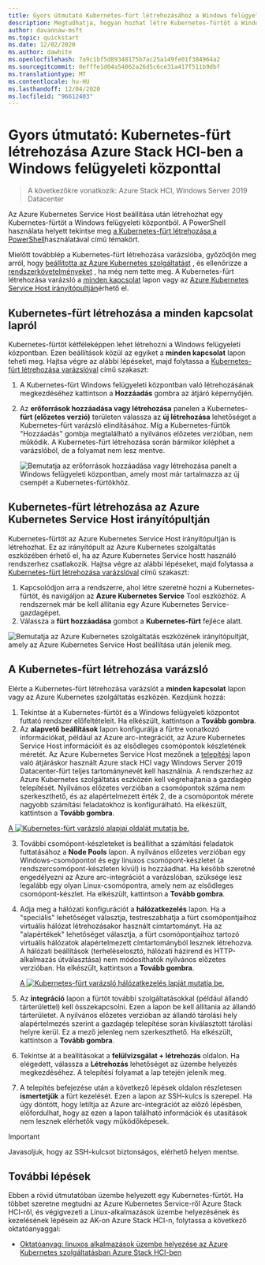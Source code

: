 ```yaml
---
title: Gyors útmutató Kubernetes-fürt létrehozásához a Windows felügyeleti központban
description: Megtudhatja, hogyan hozhat létre Kubernetes-fürtöt a Windows felügyeleti központban
author: davannaw-msft
ms.topic: quickstart
ms.date: 12/02/2020
ms.author: dawhite
ms.openlocfilehash: 7a9c1bf5d89348175b7ac25a149fe01f384964a2
ms.sourcegitcommit: 0efffe1d04a54062a26d5c6ce31a417f511b9dbf
ms.translationtype: MT
ms.contentlocale: hu-HU
ms.lasthandoff: 12/04/2020
ms.locfileid: "96612403"
---
```

# <a name="quickstart-create-a-kubernetes-cluster-on-azure-stack-hci-using-windows-admin-center"></a>Gyors útmutató: Kubernetes-fürt létrehozása Azure Stack HCI-ben a Windows felügyeleti központtal

> A következőkre vonatkozik: Azure Stack HCI, Windows Server 2019 Datacenter

Az Azure Kubernetes Service Host beállítása után létrehozhat egy Kubernetes-fürtöt a Windows felügyeleti központból. A PowerShell használata helyett tekintse meg [a Kubernetes-fürt létrehozása a PowerShell](create-kubernetes-cluster-powershell.md)használatával című témakört.

Mielőtt továbblép a Kubernetes-fürt létrehozása varázslóba, győződjön meg arról, hogy [beállította az Azure Kubernetes szolgáltatást](setup.md) , és ellenőrizze a [rendszerkövetelményeket](system-requirements.md) , ha még nem tette meg. A Kubernetes-fürt létrehozása varázsló a [minden kapcsolat](#creating-a-kubernetes-cluster-from-the-all-connections-page) lapon vagy az [Azure Kubernetes Service Host irányítópultján](#creating-a-kubernetes-cluster-from-the-azure-kubernetes-service-host-dashboard)érhető el.

## <a name="creating-a-kubernetes-cluster-from-the-all-connections-page"></a>Kubernetes-fürt létrehozása a minden kapcsolat lapról 

Kubernetes-fürtöt kétféleképpen lehet létrehozni a Windows felügyeleti központban. Ezen beállítások közül az egyiket a **minden kapcsolat** lapon teheti meg. Hajtsa végre az alábbi lépéseket, majd folytassa a [Kubernetes-fürt létrehozása varázslóval](#the-kubernetes-cluster-create-wizard) című szakaszt: 

1. A Kubernetes-fürt Windows felügyeleti központban való létrehozásának megkezdéséhez kattintson a **Hozzáadás** gombra az átjáró képernyőjén. 
2. Az **erőforrások hozzáadása vagy létrehozása** panelen a Kubernetes- **fürt (előzetes verzió)** területen válassza az **új létrehozása** lehetőséget a Kubernetes-fürt varázsló elindításához. Míg a Kubernetes-fürtök "Hozzáadás" gombja megtalálható a nyilvános előzetes verzióban, nem működik. A Kubernetes-fürt létrehozása során bármikor kiléphet a varázslóból, de a folyamat nem lesz mentve. 


    ![Bemutatja az erőforrások hozzáadása vagy létrehozása panelt a Windows felügyeleti központban, amely most már tartalmazza az új csempét a Kubernetes-fürtökhöz.](.\media\create-kubernetes-cluster\add-connection.png)
  
## <a name="creating-a-kubernetes-cluster-from-the-azure-kubernetes-service-host-dashboard"></a>Kubernetes-fürt létrehozása az Azure Kubernetes Service Host irányítópultján  

Kubernetes-fürtöt az Azure Kubernetes Service Host irányítópultján is létrehozhat. Ez az irányítópult az Azure Kubernetes szolgáltatás eszközében érhető el, ha az Azure Kubernetes Service hostt használó rendszerhez csatlakozik. Hajtsa végre az alábbi lépéseket, majd folytassa a [Kubernetes-fürt létrehozása varázslóval](#the-kubernetes-cluster-create-wizard) című szakaszt: 

1. Kapcsolódjon arra a rendszerre, ahol létre szeretné hozni a Kubernetes-fürtöt, és navigáljon az **Azure Kubernetes Service** Tool eszközhöz. A rendszernek már be kell állítania egy Azure Kubernetes Service-gazdagépet.
2. Válassza a **fürt hozzáadása** gombot a **Kubernetes-fürt** fejléce alatt.

![Bemutatja az Azure Kubernetes szolgáltatás eszközének irányítópultját, amely az Azure Kubernetes Service Host beállítása után jelenik meg.](.\media\setup\dashboard.png)
  
## <a name="the-kubernetes-cluster-create-wizard"></a>A Kubernetes-fürt létrehozása varázsló
Elérte a Kubernetes-fürt létrehozása varázslót a **minden kapcsolat** lapon vagy az Azure Kubernetes szolgáltatás eszközén. Kezdjünk hozzá:  

1. Tekintse át a Kubernetes-fürtöt és a Windows felügyeleti központot futtató rendszer előfeltételeit. Ha elkészült, kattintson a **Tovább gombra**. 
2. Az **alapvető beállítások** lapon konfigurálja a fürtre vonatkozó információkat, például az Azure arc-integrációt, az Azure Kubernetes Service Host információit és az elsődleges csomópontok készletének méretét. Az Azure Kubernetes Service Host mezőnek a [telepítési](setup.md) lapon való átjáráskor használt Azure stack HCI vagy Windows Server 2019 Datacenter-fürt teljes tartománynevét kell használnia. A rendszerhez az Azure Kubernetes szolgáltatás eszközén kell végrehajtania a gazdagép telepítését. Nyilvános előzetes verzióban a csomópontok száma nem szerkeszthető, és az alapértelmezett érték 2, de a csomópontok mérete nagyobb számítási feladatokhoz is konfigurálható. Ha elkészült, kattintson a **Tovább gombra**.

 [A ![ Kubernetes-fürt varázsló alapjai oldalát mutatja be. ](.\media\create-kubernetes-cluster\basics.png)](.\media\create-kubernetes-cluster\basics.png#lightbox)
 
3. További csomópont-készleteket is beállíthat a számítási feladatok futtatásához a **Node Pools** lapon. A nyilvános előzetes verzióban egy Windows-csomópontot és egy linuxos csomópont-készletet (a rendszercsomópont-készleten kívül) is hozzáadhat. Ha később szeretné engedélyezni az Azure arc-integrációt a varázslóban, szüksége lesz legalább egy olyan Linux-csomópontra, amely nem az elsődleges csomópont-készlet. Ha elkészült, kattintson a **Tovább gombra**.
4. Adja meg a hálózati konfigurációt a **hálózatkezelés** lapon. Ha a "speciális" lehetőséget választja, testreszabhatja a fürt csomópontjaihoz virtuális hálózat létrehozásakor használt címtartományt. Ha az "alapértékek" lehetőséget választja, a fürt csomópontjaihoz tartozó virtuális hálózatok alapértelmezett címtartományból lesznek létrehozva. A hálózati beállítások (terheléselosztó, hálózati házirend és HTTP-alkalmazás útválasztása) nem módosíthatók nyilvános előzetes verzióban. Ha elkészült, kattintson a **Tovább gombra**.

    [A ![ Kubernetes-fürt varázsló hálózatkezelés lapját mutatja be. ](.\media\create-kubernetes-cluster\networking.png)](\media\create-kubernetes-cluster\networking.png#lightbox)

5. Az **integráció** lapon a fürtöt további szolgáltatásokkal (például állandó tárterülettel) kell összekapcsolni. Ezen a lapon be kell állítania az állandó tárterületet. A nyilvános előzetes verzióban az állandó tárolási hely alapértelmezés szerint a gazdagép telepítése során kiválasztott tárolási helyre kerül. Ez a mező jelenleg nem szerkeszthető. Ha elkészült, kattintson a **Tovább gombra**.
6. Tekintse át a beállításokat a **felülvizsgálat + létrehozás** oldalon. Ha elégedett, válassza a **Létrehozás** lehetőséget az üzembe helyezés megkezdéséhez. A telepítési folyamat a lap tetején jelenik meg. 
7. A telepítés befejezése után a következő lépések oldalon részletesen **ismertetjük** a fürt kezelését. Ezen a lapon az SSH-kulcs is szerepel. Ha úgy döntött, hogy letiltja az Azure arc-integrációt az előző lépésben, előfordulhat, hogy az ezen a lapon található információk és utasítások nem lesznek elérhetők vagy működőképesek.

> [!IMPORTANT] 
> Javasoljuk, hogy az SSH-kulcsot biztonságos, elérhető helyen mentse.

## <a name="next-steps"></a>További lépések

Ebben a rövid útmutatóban üzembe helyezett egy Kubernetes-fürtöt. Ha többet szeretne megtudni az Azure Kubernetes Service-ről Azure Stack HCI-ről, és végigvezeti a Linux-alkalmazások üzembe helyezésének és kezelésének lépésein az AK-on Azure Stack HCI-n, folytassa a következő oktatóanyaggal:

- [Oktatóanyag: linuxos alkalmazások üzembe helyezése az Azure Kubernetes szolgáltatásban Azure Stack HCI-ben](deploy-linux-application.md)
